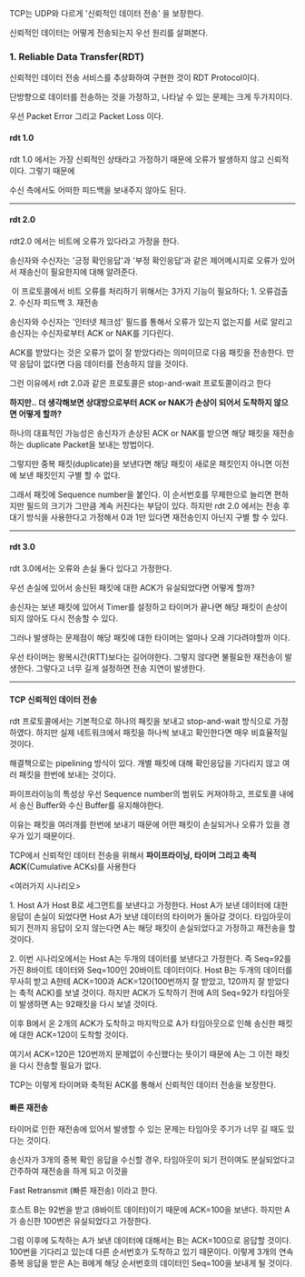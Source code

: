 TCP는 UDP와 다르게 '신뢰적인 데이터 전송' 을 보장한다.

신뢰적인 데이터는 어떻게 전송되는지 우선 원리를 살펴본다.

### 1\. Reliable Data Transfer(RDT)

신뢰적인 데이터 전송 서비스를 추상화하여 구현한 것이 RDT Protocol이다.

단방향으로 데이터를 전송하는 것을 가정하고, 나타날 수 있는 문제는 크게 두가지이다.

우선 Packet Error 그리고 Packet Loss 이다.

#### rdt 1.0

rdt 1.0 에서는 가장 신뢰적인 상태라고 가정하기 때문에 오류가 발생하지 않고 신뢰적이다. 그렇기 때문에

수신 측에서도 어떠한 피드백을 보내주지 않아도 된다. 

---

#### rdt 2.0

rdt2.0 에서는 비트에 오류가 있다라고 가정을 한다.

송신자와 수신자는 '긍정 확인응답'과 '부정 확인응답'과 같은 제어메시지로 오류가 있어서 재송신이 필요한지에 대해 알려준다.

 이 프로토콜에서 비트 오류를 처리하기 위해서는 3가지 기능이 필요하다; 1. 오류검출 2. 수신자 피드백 3. 재전송

송신자와 수신자는 '인터넷 체크섬' 필드를 통해서 오류가 있는지 없는지를 서로 알리고 송신자는 수신자로부터 ACK or NAK를 기다린다.

ACK를 받았다는 것은 오류가 없이 잘 받았다라는 의미이므로 다음 패킷을 전송한다. 만약 응답이 없다면 다음 데이터를 전송하지 않을 것이다.

그런 이유에서 rdt 2.0과 같은 프로토콜은 stop-and-wait 프로토콜이라고 한다

**하지만.. 더 생각해보면 상대방으로부터 ACK or NAK가 손상이 되어서 도착하지 않으면 어떻게 할까?**

하나의 대표적인 가능성은 송신자가 손상된 ACK or NAK를 받으면 해당 패킷을 재전송하는 duplicate Packet을 보내는 방법이다.

그렇지만 중복 패킷(duplicate)을 보낸다면 해당 패킷이 새로운 패킷인지 아니면 이전에 보낸 패킷인지 구별 할 수 없다.

그래서 패킷에 Sequence number을 붙인다. 이 순서번호를 무제한으로 늘리면 편하지만 필드의 크기가 그만큼 계속 커진다는 부담이 있다. 하지만 rdt 2.0 에서는 전송 후 대기 방식을 사용한다고 가정해서 0과 1만 있다면 재전송인지 아닌지 구별 할 수 있다.

---

#### rdt 3.0

rdt 3.0에서는 오류와 손실 둘다 있다고 가정한다. 

우선 손실에 있어서 송신된 패킷에 대한 ACK가 유실되었다면 어떻게 할까?

송신자는 보낸 패킷에 있어서 Timer를 설정하고 타이머가 끝나면 해당 패킷이 손상이 되지 않아도 다시 전송할 수 있다.

그러나 발생하는 문제점이 해당 패킷에 대한 타이머는 얼마나 오래 기다려야할까 이다. 

우선 타이머는 왕복시간(RTT)보다는 길어야한다. 그렇지 않다면 불필요한 재전송이 발생한다. 그렇다고 너무 길게 설정하면 전송 지연이 발생한다.

---

#### TCP 신뢰적인 데이터 전송

rdt 프로토콜에서는 기본적으로 하나의 패킷을 보내고 stop-and-wait 방식으로 가정하였다. 하지만 실제 네트워크에서 패킷을 하나씩 보내고 확인한다면 매우 비효율적일 것이다.

해결책으로는 pipelining 방식이 있다. 개별 패킷에 대해 확인응답을 기다리지 않고 여러 패킷을 한번에 보내는 것이다. 

파이프라이능의 특성상 우선 Sequence number의 범위도 커져야하고, 프로토콜 내에서 송신 Buffer와 수신 Buffer를 유지해야한다. 

이유는 패킷을 여러개를 한번에 보내기 때문에 어떤 패킷이 손실되거나 오류가 있을 경우가 있기 때문이다. 

TCP에서 신뢰적인 데이터 전송을 위해서 **파이프라이닝, 타이머 그리고 축적 ACK**(Cumulative ACKs)를 사용한다

<여러가지 시나리오>

1\. Host A가 Host B로 세그먼트를 보낸다고 가정한다. Host A가 보낸 데이터에 대한 응답이 손실이 되었다면 Host A가 보낸 데이터의 타이머가 돌아갈 것이다. 타임아웃이 되기 전까지 응답이 오지 않는다면 A는 해당 패킷이 손실되었다고 가정하고 재전송을 할 것이다. 

2\. 이번 시나리오에서는 Host A는 두개의 데이터를 보낸다고 가정한다. 즉 Seq=92를 가진 8바이트 데이터와 Seq=100인 20바이트 데이터이다. Host B는 두개의 데이터를 무사히 받고 A한테 ACK=100과 ACK=120(100번까지 잘 받았고, 120까지 잘 받았다는 축적 ACK)를 보낼 것이다. 하지만 ACK가 도착하기 전에 A의 Seq=92가 타임아웃이 발생하면 A는 92패킷을 다시 보낼 것이다. 

이후 B에서 온 2개의 ACK가 도착하고 마지막으로 A가 타임아웃으로 인해 송신한 패킷에 대한 ACK=120이 도착할 것이다.

여기서 ACK=120은 120번까지 문제없이 수신했다는 뜻이기 때문에 A는 그 이전 패킷을 다시 전송할 필요가 없다.

TCP는 이렇게 타이머와 축적된 ACK를 통해서 신뢰적인 데이터 전송을 보장한다.

#### 빠른 재전송

타이머로 인한 재전송에 있어서 발생할 수 있는 문제는 타임아웃 주기가 너무 길 때도 있다는 것이다. 

송신자가 3개의 중복 확인 응답을 수신할 경우, 타임아웃이 되기 전이여도 분실되었다고 간주하여 재전송을 하게 되고 이것을 

Fast Retransmit (빠른 재전송) 이라고 한다.

호스트 B는 92번을 받고 (8바이트 데이터)이기 때문에 ACK=100을 보낸다. 하지만 A가 송신한 100번은 유실되었다고 가정한다.

그럼 이후에 도착하는 A가 보낸 데이터에 대해서는 B는 ACK=100으로 응답할 것이다. 100번을 기다리고 있는데 다른 순서번호가 도착하고 있기 때문이다. 이렇게 3개의 연속 중복 응답을 받은 A는 B에게 해당 순서번호의 데이터인 Seq=100을 보내게 될 것이다.
